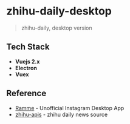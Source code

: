 # zhihu-daily-desktop
> zhihu-daily, desktop version

## Tech Stack

- **Vuejs 2.x**
- **Electron**
- **Vuex**

## Reference

- [Ramme](https://github.com/terkelg/ramme) - Unofficial Instagram Desktop App
- [zhihu-apis](https://github.com/izzyleung/ZhihuDailyPurify/wiki/%E7%9F%A5%E4%B9%8E%E6%97%A5%E6%8A%A5-API-%E5%88%86%E6%9E%90) - zhihu daily news source
